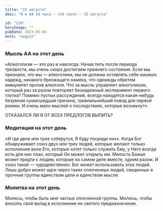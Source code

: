 ```yaml
---
title: "15 августа"
desc: "Я и АА 24 часа - «24 часа» — 15 августа"

id: "228"
heroImage: ""
pubDate: 2023-05-04
moth: "avgust"
---
```


### Мысль АА на этот день

«Алкоголизм — это раз и навсегда. Начав пить после периода трезвости, мы очень
скоро достигаем прежнего состояния. Если мы признали, что мы — алкоголики, мы
не должны оставлять себе никаких надежд, никакого брезжащего намека, что
однажды обретем иммунитет против алкоголя. Что за мысль управляет алкоголиком,
который раз за разом повторяет безнадежный эксперимент первого глотка? Помимо
пустых рассуждений, всегда находится какая-нибудь безумная сумасшедшая
причина, тривиальнейший повод для первой рюмки. И очень мало мыслей о
последствиях, которые возникнут».

ОТКАЗАЛСЯ ЛИ Я ОТ ВСЕХ ПРЕДЛОГОВ ВЫПИТЬ?

### Медитация на этот день

«И где двое или трое соберутся, Я буду посреди них». Когда Бог обнаруживает
союз двух или трех людей, которые желают только исполнения воли Его, которые
хотят только служить Ему, у Него всегда есть для них план, который Он может
открыть им. Милость Божья может придти к людям, которые на самом деле вместе,
одним разом. И союз такой — чудодейственен. Бог может использовать этих людей.
Лишь добро может идти через таких сплоченных людей, сведенных в прочные группы
единством цели и единством мысли.

### Молитва на этот день

Молюсь, чтобы быть мне частью сплоченной группы. Молюсь, чтобы вносить свой
вклад в исполнение ее святого предназначения.

